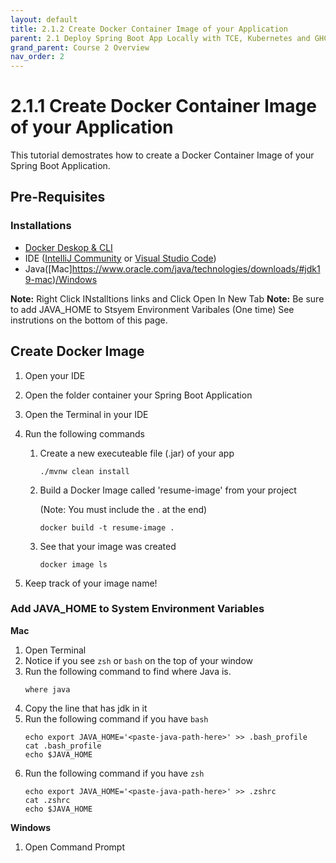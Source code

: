```yaml
---
layout: default
title: 2.1.2 Create Docker Container Image of your Application
parent: 2.1 Deploy Spring Boot App Locally with TCE, Kubernetes and GHCR
grand_parent: Course 2 Overview
nav_order: 2
---
```

# 2.1.1 Create Docker Container Image of your Application
This tutorial demostrates how to create a Docker Container Image of your Spring Boot Application.

## Pre-Requisites
### Installations
* [Docker Deskop & CLI](https://docs.docker.com/compose/install/)
* IDE ([IntelliJ Community](https://www.jetbrains.com/idea/download/#section=windows) or [Visual Studio Code](https://code.visualstudio.com/download))
* Java([Mac]https://www.oracle.com/java/technologies/downloads/#jdk19-mac)[/Windows](https://www.oracle.com/java/technologies/downloads/#jdk19-windows)

**Note:** Right Click INstalltions links and Click Open In New Tab
**Note:** Be sure to add JAVA_HOME to Stsyem Environment Varibales (One time) See instrutions on the bottom of this page.

## Create Docker Image
1. Open your IDE
2. Open the folder container your Spring Boot Application
3. Open the Terminal in your IDE
4. Run the following commands
    1. Create a new executeable file (.jar) of your app 
        ```
        ./mvnw clean install
        ```
    2. Build a Docker Image called 'resume-image' from your project 
    
        (Note: You must include the . at the end)
        ```
        docker build -t resume-image . 
        ```
    3. See that your image was created
        ```
        docker image ls
        ```

5. Keep track of your image name!


### Add JAVA_HOME to System Environment Variables
**Mac**
1. Open Terminal
2. Notice if you see `zsh` or `bash` on the top of your window
3. Run the following command to find where Java is.
    ```
    where java
    ```
4. Copy the line that has jdk in it
3. Run the following command if you have `bash`
    ```
    echo export JAVA_HOME='<paste-java-path-here>' >> .bash_profile
    cat .bash_profile
    echo $JAVA_HOME
    ```
3. Run the following command if you have `zsh`
    ```
    echo export JAVA_HOME='<paste-java-path-here>' >> .zshrc
    cat .zshrc
    echo $JAVA_HOME
    ```

**Windows**
1. Open Command Prompt
